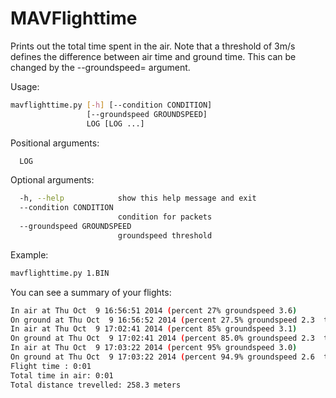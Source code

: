 # MAVFlighttime
Prints out the total time spent in the air. Note that a threshold of 3m/s defines the difference between air time and ground time. This can be changed by the --groundspeed= argument.

Usage:
```bash
mavflighttime.py [-h] [--condition CONDITION]
                 [--groundspeed GROUNDSPEED]
                 LOG [LOG ...]
```
Positional arguments:
```bash
  LOG
```

Optional arguments:
```bash
  -h, --help            show this help message and exit
  --condition CONDITION
                        condition for packets
  --groundspeed GROUNDSPEED
                        groundspeed threshold
```

Example:
```bash
mavflighttime.py 1.BIN
```

You can see a summary of your flights:

```bash
In air at Thu Oct  9 16:56:51 2014 (percent 27% groundspeed 3.6)
On ground at Thu Oct  9 16:56:52 2014 (percent 27.5% groundspeed 2.3  time=1.0 seconds)
In air at Thu Oct  9 17:02:41 2014 (percent 85% groundspeed 3.1)
On ground at Thu Oct  9 17:02:41 2014 (percent 85.0% groundspeed 2.3  time=0.0 seconds)
In air at Thu Oct  9 17:03:22 2014 (percent 95% groundspeed 3.0)
On ground at Thu Oct  9 17:03:22 2014 (percent 94.9% groundspeed 2.6  time=0.0 seconds)
Flight time : 0:01
Total time in air: 0:01
Total distance trevelled: 258.3 meters
```
